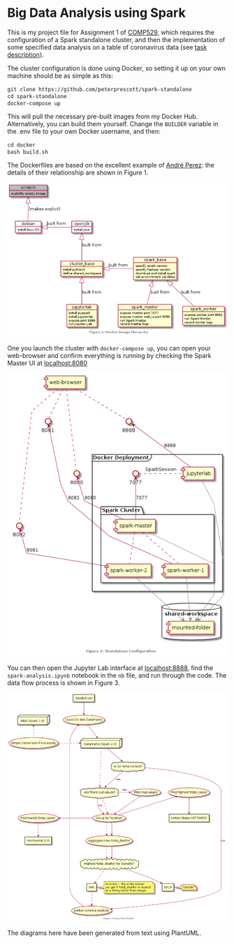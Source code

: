 # Big Data Analysis using Spark

This is my project file for Assignment 1 of [COMP529](https://intranet.csc.liv.ac.uk/teaching/modules/module.php?code=COMP529), which  requires the configuration of a Spark standalone cluster, and then the implementation of some specified data analysis on a table of coronavirus data (see [task description](./files/A1.pdf)).

The cluster configuration is done using Docker, so setting it up on your own machine should be as simple as this:
```
git clone https://github.com/peterprescott/spark-standalone
cd spark-standalone
docker-compose up
```

This will pull the necessary pre-built images from my Docker Hub. Alternatively, you can build them yourself. Change the `BUILDER` variable in the .env file to your own Docker username, and then:
```
cd docker
bash build.sh
```

The Dockerfiles are based on the excellent example of [André Perez](https://towardsdatascience.com/apache-spark-cluster-on-docker-ft-a-juyterlab-interface-418383c95445): the details of their relationship are shown in Figure 1.

![](./files/figures/docker-hierarchy.png)

One you launch the cluster with `docker-compose up`, you can open your web-browser and confirm everything is running by checking the Spark Master UI at [localhost:8080](localhost:8080)

![](./files/figures/configuration.png)

You can then open the Jupyter Lab interface at [localhost:8888](localhost:8888), find the `spark-analysis.ipynb` notebook in the `nb` file, and run through the code. The data flow process is shown in Figure 3.

![](./files/figures/data-flow.png)

The diagrams here have been generated from text using PlantUML.
